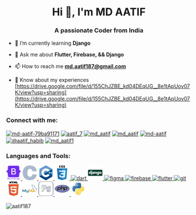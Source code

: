 <h1 align="center">Hi 👋, I'm MD AATIF</h1>
<h3 align="center">A passionate Coder from India</h3>

- 🌱 I’m currently learning **Django**

- 💬 Ask me about **Flutter, Firebase, && Django**

- 📫 How to reach me **md.aatif187@gmail.com**

- 📄 Know about my experiences [https://drive.google.com/file/d/155ChJZBE_kd04DEqUG__8e1tApUov07K/view?usp=sharing](https://drive.google.com/file/d/155ChJZBE_kd04DEqUG__8e1tApUov07K/view?usp=sharing)

<h3 align="left">Connect with me:</h3>
<p align="left">
<a href="https://linkedin.com/in/md-aatif-79ba91171" target="blank"><img align="center" src="https://cdn.jsdelivr.net/npm/simple-icons@3.0.1/icons/linkedin.svg" alt="md-aatif-79ba91171" height="30" width="40" /></a>
<a href="https://www.codechef.com/users/aatif_7" target="blank"><img align="center" src="https://cdn.jsdelivr.net/npm/simple-icons@3.1.0/icons/codechef.svg" alt="aatif_7" height="30" width="40" /></a>
<a href="https://www.hackerrank.com/md_aatif" target="blank"><img align="center" src="https://cdn.jsdelivr.net/npm/simple-icons@3.0.1/icons/hackerrank.svg" alt="md_aatif" height="30" width="40" /></a>
<a href="https://codeforces.com/profile/md_aatif" target="blank"><img align="center" src="https://cdn.jsdelivr.net/npm/simple-icons@3.0.1/icons/codeforces.svg" alt="md_aatif" height="30" width="40" /></a>
<a href="https://www.leetcode.com/md-aatif" target="blank"><img align="center" src="https://cdn.jsdelivr.net/npm/simple-icons@3.0.1/icons/leetcode.svg" alt="md-aatif" height="30" width="40" /></a>
<a href="https://www.hackerearth.com/@aatif_habib" target="blank"><img align="center" src="https://cdn.jsdelivr.net/npm/simple-icons@3.0.1/icons/hackerearth.svg" alt="@aatif_habib" height="30" width="40" /></a>
<a href="https://auth.geeksforgeeks.org/user/md_aatif1" target="blank"><img align="center" src="https://cdn.jsdelivr.net/npm/simple-icons@3.0.1/icons/geeksforgeeks.svg" alt="md_aatif1" height="30" width="40" /></a>
</p>

<h3 align="left">Languages and Tools:</h3>
<p align="left"> <a href="https://getbootstrap.com" target="_blank"> <img src="https://raw.githubusercontent.com/devicons/devicon/master/icons/bootstrap/bootstrap-plain-wordmark.svg" alt="bootstrap" width="40" height="40"/> </a> <a href="https://www.cprogramming.com/" target="_blank"> <img src="https://raw.githubusercontent.com/devicons/devicon/master/icons/c/c-original.svg" alt="c" width="40" height="40"/> </a> <a href="https://www.w3schools.com/cpp/" target="_blank"> <img src="https://raw.githubusercontent.com/devicons/devicon/master/icons/cplusplus/cplusplus-original.svg" alt="cplusplus" width="40" height="40"/> </a> <a href="https://www.w3schools.com/css/" target="_blank"> <img src="https://raw.githubusercontent.com/devicons/devicon/master/icons/css3/css3-original-wordmark.svg" alt="css3" width="40" height="40"/> </a> <a href="https://dart.dev" target="_blank"> <img src="https://www.vectorlogo.zone/logos/dartlang/dartlang-icon.svg" alt="dart" width="40" height="40"/> </a> <a href="https://www.djangoproject.com/" target="_blank"> <img src="https://raw.githubusercontent.com/devicons/devicon/master/icons/django/django-original.svg" alt="django" width="40" height="40"/> </a> <a href="https://www.figma.com/" target="_blank"> <img src="https://www.vectorlogo.zone/logos/figma/figma-icon.svg" alt="figma" width="40" height="40"/> </a> <a href="https://firebase.google.com/" target="_blank"> <img src="https://www.vectorlogo.zone/logos/firebase/firebase-icon.svg" alt="firebase" width="40" height="40"/> </a> <a href="https://flutter.dev" target="_blank"> <img src="https://www.vectorlogo.zone/logos/flutterio/flutterio-icon.svg" alt="flutter" width="40" height="40"/> </a> <a href="https://git-scm.com/" target="_blank"> <img src="https://www.vectorlogo.zone/logos/git-scm/git-scm-icon.svg" alt="git" width="40" height="40"/> </a> <a href="https://www.w3.org/html/" target="_blank"> <img src="https://raw.githubusercontent.com/devicons/devicon/master/icons/html5/html5-original-wordmark.svg" alt="html5" width="40" height="40"/> </a> <a href="https://www.mysql.com/" target="_blank"> <img src="https://raw.githubusercontent.com/devicons/devicon/master/icons/mysql/mysql-original-wordmark.svg" alt="mysql" width="40" height="40"/> </a> <a href="https://www.photoshop.com/en" target="_blank"> <img src="https://raw.githubusercontent.com/devicons/devicon/master/icons/photoshop/photoshop-line.svg" alt="photoshop" width="40" height="40"/> </a> <a href="https://www.php.net" target="_blank"> <img src="https://raw.githubusercontent.com/devicons/devicon/master/icons/php/php-original.svg" alt="php" width="40" height="40"/> </a> <a href="https://www.python.org" target="_blank"> <img src="https://raw.githubusercontent.com/devicons/devicon/master/icons/python/python-original.svg" alt="python" width="40" height="40"/> </a> </p>

<p><img align="center" src="https://github-readme-stats.vercel.app/api/top-langs?username=aatif187&show_icons=true&locale=en&layout=compact" alt="aatif187" /></p>
